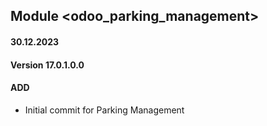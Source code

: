 ## Module <odoo_parking_management>

#### 30.12.2023
#### Version 17.0.1.0.0
#### ADD
- Initial commit for Parking Management

